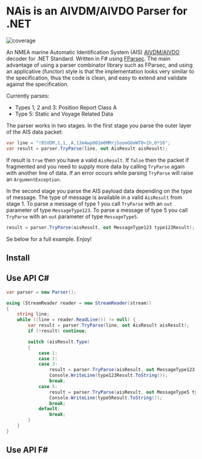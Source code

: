 # NAis is an AIVDM/AIVDO Parser for .NET #

![coverage](https://gitlab.com/dbrattli/AisParser/badges/master/coverage.svg)

An NMEA marine Automatic Identification System (AIS) [AIVDM/AIVDO](http://catb.org/gpsd/AIVDM.html) decoder for .NET Standard. Written in F# using [FParsec](http://www.quanttec.com/fparsec/). The main advantage of using a parser combinator library such as FParsec, and using an applicative (functor) style is that the implementation looks very similar to the specification, thus the code is clean, and easy to extend and validate against the specification.

Currently parses:

* Types 1, 2 and 3: Position Report Class A
* Type 5: Static and Voyage Related Data

The parser works in two stages. In the first stage you parse the outer layer of the AIS data packet:

```c#
var line = "!BSVDM,1,1,,A,13mAwp001m0MMrjSoomG6mWT0<1h,0*16";
var result = parser.TryParse(line, out AisResult aisResult);
```

If result is `true` then you have a valid `AisResult`. If `false` then the packet if fragmented and
you need to supply more data by calling `TryParse` again with another line of data. If an error
occurs while parsing `TryParse` will raise an `ArgumentException`.

In the second stage you parse the AIS payload data depending on the type of message. The type of
message is available in a valid `AisResult` from stage 1. To parse a message of type 1 you call
`TryParse` with an `out` parameter of type `MessageType123`. To parse a message of type 5 you call
`TryParse` with an `out` parameter of type `MessageType5`.

```c#
result = parser.TryParse(aisResult, out MessageType123 type123Result);
````

Se below for a full example. Enjoy!

## Install ##

## Use API C# ##

```c#
var parser = new Parser();

using (StreamReader reader = new StreamReader(stream))
{
    string line;
    while ((line = reader.ReadLine()) != null) {
        var result = parser.TryParse(line, out AisResult aisResult);
        if (!result) continue;

        switch (aisResult.Type)
        {
            case 1:
            case 2:
            case 3:
                result = parser.TryParse(aisResult, out MessageType123 type123Result);
                Console.WriteLine(type123Result.ToString());
                break;
            case 5:
                result = parser.TryParse(aisResult, out MessageType5 type5Result);
                Console.WriteLine(type5Result.ToString());
                break;
            default:
                break;
        }
    }
}
```

## Use API F# ##